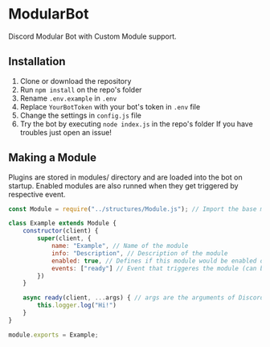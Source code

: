 # ModularBot
Discord Modular Bot with Custom Module support.
## Installation
1. Clone or download the repository
2. Run `npm install` on the repo's folder
3. Rename `.env.example` in `.env`
4. Replace `YourBotToken` with your bot's token in `.env` file
5. Change the settings in `config.js` file
6. Try the bot by executing `node index.js` in the repo's folder
If you have troubles just open an issue!

## Making a Module
Plugins are stored in modules/ directory and are loaded into the bot on startup. Enabled modules are also runned when they get triggered by respective event.
```js
const Module = require("../structures/Module.js"); // Import the base module

class Example extends Module {
    constructor(client) {
        super(client, {
            name: "Example", // Name of the module
            info: "Description", // Description of the module
            enabled: true, // Defines if this module would be enabled on startup
            events: ["ready"] // Event that triggeres the module (can be more than one)
        })
    }

    async ready(client, ...args) { // args are the arguments of Discord.js Events (es. for presenceUpdate you would have [oldPresence, newPresence]
        this.logger.log("Hi!")
    }
}

module.exports = Example;
```
